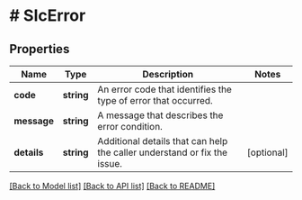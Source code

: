 # # SIcError

## Properties

Name | Type | Description | Notes
------------ | ------------- | ------------- | -------------
**code** | **string** | An error code that identifies the type of error that occurred. |
**message** | **string** | A message that describes the error condition. |
**details** | **string** | Additional details that can help the caller understand or fix the issue. | [optional]

[[Back to Model list]](../../README.md#models) [[Back to API list]](../../README.md#endpoints) [[Back to README]](../../README.md)
